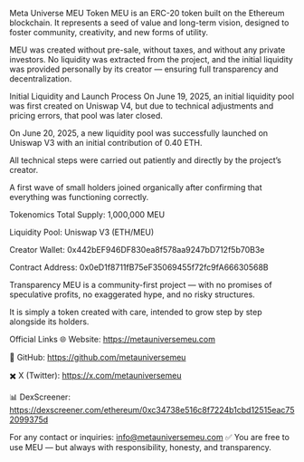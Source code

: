 Meta Universe MEU Token
MEU is an ERC-20 token built on the Ethereum blockchain.
It represents a seed of value and long-term vision, designed to foster community, creativity, and new forms of utility.

MEU was created without pre-sale, without taxes, and without any private investors.
No liquidity was extracted from the project, and the initial liquidity was provided personally by its creator — ensuring full transparency and decentralization.

Initial Liquidity and Launch Process
On June 19, 2025, an initial liquidity pool was first created on Uniswap V4, but due to technical adjustments and pricing errors, that pool was later closed.

On June 20, 2025, a new liquidity pool was successfully launched on Uniswap V3 with an initial contribution of 0.40 ETH.

All technical steps were carried out patiently and directly by the project’s creator.

A first wave of small holders joined organically after confirming that everything was functioning correctly.

Tokenomics
Total Supply: 1,000,000 MEU

Liquidity Pool: Uniswap V3 (ETH/MEU)

Creator Wallet: 0x442bEF946DF830ea8f578aa9247bD712f5b70B3e

Contract Address: 0x0eD1f8711fB75eF35069455f72fc9fA66630568B

Transparency
MEU is a community-first project — with no promises of speculative profits, no exaggerated hype, and no risky structures.

It is simply a token created with care, intended to grow step by step alongside its holders.

Official Links
🌐 Website: https://metauniversemeu.com

🐙 GitHub: https://github.com/metauniversemeu

✖️ X (Twitter): https://x.com/metauniversemeu

📊 DexScreener: https://dexscreener.com/ethereum/0xc34738e516c8f7224b1cbd12515eac752099375d

For any contact or inquiries: info@metauniversemeu.com
✅ You are free to use MEU — but always with responsibility, honesty, and transparency.
